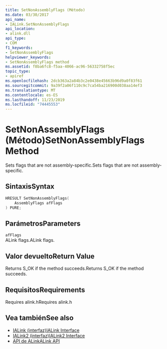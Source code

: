 ```yaml
---
title: SetNonAssemblyFlags (Método)
ms.date: 03/30/2017
api_name:
- IALink.SetNonAssemblyFlags
api_location:
- alink.dll
api_type:
- COM
f1_keywords:
- SetNonAssemblyFlags
helpviewer_keywords:
- SetNonAssemblyFlags method
ms.assetid: f8ba6fc8-f5aa-4066-ac96-56332758f5ec
topic_type:
- apiref
ms.openlocfilehash: 2dcb363a2a84b3c2e0438e45663b96d9a0f83f61
ms.sourcegitcommit: 9a39f2a06f110c9c7ca54ba216900d038aa14ef3
ms.translationtype: MT
ms.contentlocale: es-ES
ms.lasthandoff: 11/23/2019
ms.locfileid: "74445553"
---
```

# <a name="setnonassemblyflags-method"></a><span data-ttu-id="d7e1d-102">SetNonAssemblyFlags (Método)</span><span class="sxs-lookup"><span data-stu-id="d7e1d-102">SetNonAssemblyFlags Method</span></span>
<span data-ttu-id="d7e1d-103">Sets flags that are not assembly-specific.</span><span class="sxs-lookup"><span data-stu-id="d7e1d-103">Sets flags that are not assembly-specific.</span></span>  
  
## <a name="syntax"></a><span data-ttu-id="d7e1d-104">Sintaxis</span><span class="sxs-lookup"><span data-stu-id="d7e1d-104">Syntax</span></span>  
  
```cpp  
HRESULT SetNonAssemblyFlags(  
    AssemblyFlags afFlags  
) PURE;  
```  
  
## <a name="parameters"></a><span data-ttu-id="d7e1d-105">Parámetros</span><span class="sxs-lookup"><span data-stu-id="d7e1d-105">Parameters</span></span>  
 `afFlags`  
 <span data-ttu-id="d7e1d-106">ALink flags.</span><span class="sxs-lookup"><span data-stu-id="d7e1d-106">ALink flags.</span></span>  
  
## <a name="return-value"></a><span data-ttu-id="d7e1d-107">Valor devuelto</span><span class="sxs-lookup"><span data-stu-id="d7e1d-107">Return Value</span></span>  
 <span data-ttu-id="d7e1d-108">Returns S_OK if the method succeeds.</span><span class="sxs-lookup"><span data-stu-id="d7e1d-108">Returns S_OK if the method succeeds.</span></span>  
  
## <a name="requirements"></a><span data-ttu-id="d7e1d-109">Requisitos</span><span class="sxs-lookup"><span data-stu-id="d7e1d-109">Requirements</span></span>  
 <span data-ttu-id="d7e1d-110">Requires alink.h</span><span class="sxs-lookup"><span data-stu-id="d7e1d-110">Requires alink.h</span></span>  
  
## <a name="see-also"></a><span data-ttu-id="d7e1d-111">Vea también</span><span class="sxs-lookup"><span data-stu-id="d7e1d-111">See also</span></span>

- [<span data-ttu-id="d7e1d-112">IALink (interfaz)</span><span class="sxs-lookup"><span data-stu-id="d7e1d-112">IALink Interface</span></span>](ialink-interface.md)
- [<span data-ttu-id="d7e1d-113">IALink2 (interfaz)</span><span class="sxs-lookup"><span data-stu-id="d7e1d-113">IALink2 Interface</span></span>](ialink2-interface.md)
- [<span data-ttu-id="d7e1d-114">API de ALink</span><span class="sxs-lookup"><span data-stu-id="d7e1d-114">ALink API</span></span>](index.md)

